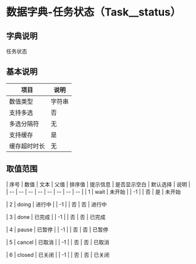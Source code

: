 # 数据字典-任务状态（Task__status）
## 字典说明
任务状态

## 基本说明
| 项目 | 说明 |
| -- | -- |
| 数值类型 | 字符串 |
| 支持多选 | 否 |
| 多选分隔符 | 无 |
| 支持缓存 | 是 |
| 缓存超时时长 | 无 |

## 取值范围
| 序号 | 数值 | 文本 | 父值 | 排序值 | 提示信息 | 是否显示空白 | 默认选择 | 说明 |
| -- | -- | -- | -- | -- | -- | -- | -- |
| 1 | wait | 未开始 |  | -1 |  | 否 | 是 | 未开始

| 2 | doing | 进行中 |  | -1 |  | 否 | 否 | 进行中

| 3 | done | 已完成 |  | -1 |  | 否 | 否 | 已完成

| 4 | pause | 已暂停 |  | -1 |  | 否 | 否 | 已暂停

| 5 | cancel | 已取消 |  | -1 |  | 否 | 否 | 已取消

| 6 | closed | 已关闭 |  | -1 |  | 否 | 否 | 已关闭


